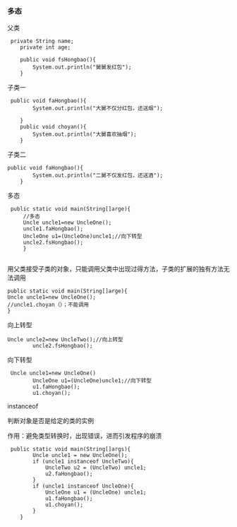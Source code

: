 ### 多态

父类

```
 private String name;
    private int age;

    public void fsHongbao(){
        System.out.println("舅舅发红包");
    }
```

子类一

```
 public void faHongbao(){
        System.out.println("大舅不仅分红包，还送烟");

    }
    public void choyan(){
        System.out.println("大舅喜欢抽烟");
    }
```

子类二

```
public void faHongbao(){
        System.out.println("二舅不仅发红包，还送酒");
    }
```

多态

```
 public static void main(String[]arge){
     //多态
     Uncle uncle1=new UncleOne();
     uncle1.faHongbao();
     UncleOne u1=(UncleOne)uncle1;//向下转型
     uncle2.fsHongbao();
     }
 
```

用父类接受子类的对象，只能调用父类中出现过得方法，子类的扩展的独有方法无法调用

```
public static void main(String[]arge){
Uncle uncle1=new UncleOne();
//uncle1.choyan（）；不能调用
}
```

向上转型

```
Uncle uncle2=new UncleTwo();//向上转型
        uncle2.fsHongbao();
```

向下转型

```
 Uncle uncle1=new UncleOne()
        UncleOne u1=(UncleOne)uncle1;//向下转型
        u1.faHongbao();
        u1.choyan();
```

instanceof

判断对象是否是给定的类的实例

作用：避免类型转换时，出现错误，进而引发程序的崩溃

```
 public static void main(String[]args){
        Uncle uncle1 = new UncleOne();
        if (uncle1 instanceof UncleTwo){
            UncleTwo u2 = (UncleTwo) uncle1;
            u2.faHongbao();
        }
        if (uncle1 instanceof UncleOne){
            UncleOne u1 = (UncleOne) uncle1;
            u1.faHongbao();
            u1.choyan();
        }
    }
```

